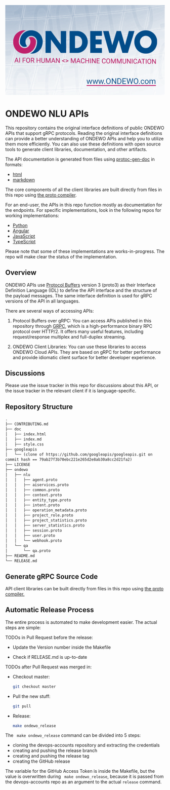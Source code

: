 <p align="center">
    <a href="https://www.ondewo.com">
      <img alt="ONDEWO Logo" src="https://raw.githubusercontent.com/ondewo/ondewo-logos/master/github/ondewo_logo_github_2.png"/>
    </a>
</p>

# ONDEWO NLU APIs

This repository contains the original interface definitions of public ONDEWO APIs that support gRPC protocols. Reading the original interface definitions can provide a better understanding of ONDEWO APIs and help you to utilize them more efficiently. You can also use these definitions with open source tools to generate client libraries, documentation, and other artifacts.

The API documentation is generated from files using [protoc-gen-doc](https://github.com/pseudomuto/protoc-gen-doc) in formats:
* [html](https://htmlpreview.github.io/?https://github.com/ondewo/ondewo-nlu-api/blob/feature/OND211-380-generate-documentation/doc/index.html)
* [markdown](doc/index.md)

The core components of all the client libraries are built directly from files in this repo using [the proto compiler](https://github.com/ondewo/ondewo-proto-compiler).

For an end-user, the APIs in this repo function mostly as documentation for the endpoints. For specific implementations, look in the following repos for working implementations:
* [Python](https://github.com/ondewo/ondewo-nlu-client-python)
* [Angular](https://github.com/ondewo/ondewo-nlu-client-angular)
* [JavaScript](https://github.com/ondewo/ondewo-nlu-client-javascript)
* [TypeScript](https://github.com/ondewo/ondewo-nlu-client-typescript)

Please note that some of these implementations are works-in-progress. The repo will make clear the status of the implementation.

## Overview

ONDEWO APIs use [Protocol Buffers](https://github.com/google/protobuf) version 3 (proto3) as their Interface Definition Language (IDL) to define the API interface and the structure of the payload messages. The same interface definition is used for gRPC versions of the API in all languages.

There are several ways of accessing APIs:

1.  Protocol Buffers over gRPC: You can access APIs published in this repository through [GRPC](https://github.com/grpc), which is a high-performance binary RPC protocol over HTTP/2. It offers many useful features, including request/response multiplex and full-duplex streaming.

2.  ONDEWO Client Libraries:
You can use these libraries to access ONDEWO Cloud APIs. They are based on gRPC for better performance and provide idiomatic client surface for better developer experience.

## Discussions

Please use the issue tracker in this repo for discussions about this API, or the issue tracker in the relevant client if it is language-specific.

## Repository Structure

```
.
├── CONTRIBUTING.md
├── doc
│   ├── index.html
│   ├── index.md
│   ├── style.css
├── googleapis
│   └── (clone of https://github.com/googleapis/googleapis.git on commit hash == 79ab27f3b70ebc221e265d2e8ab30a8cc2d21fa2)
├── LICENSE
├── ondewo
│   ├── nlu
│   │   ├── agent.proto
│   │   ├── aiservices.proto
│   │   ├── common.proto
│   │   ├── context.proto
│   │   ├── entity_type.proto
│   │   ├── intent.proto
│   │   ├── operation_metadata.proto
│   │   ├── project_role.proto
│   │   ├── project_statistics.proto
│   │   ├── server_statistics.proto
│   │   ├── session.proto
│   │   ├── user.proto
│   │   └── webhook.proto
│   └── qa
│       └── qa.proto
├── README.md
└── RELEASE.md
```

## Generate gRPC Source Code

API client libraries can be built directly from files in this repo using [the proto compiler.](https://github.com/ondewo/ondewo-proto-compiler)

Automatic Release Process
------------------
The entire process is automated to make development easier. The actual steps are simple:

TODOs in Pull Request before the release:

 - Update the Version number inside the Makefile

 - Check if RELEASE.md is up-to-date

TODOs after Pull Request was merged in:

 - Checkout master:
    ```bash
    git checkout master
    ```
 - Pull the new stuff:
    ```bash
    git pull
    ```
 - Release:
    ```bash
    make ondewo_release
    ```

The   ``` make ondewo_release``` command can be divided into 5 steps:

- cloning the devops-accounts repository and extracting the credentials
- creating and pushing the release branch
- creating and pushing the release tag
- creating the GitHub release

The variable for the GitHub Access Token is inside the Makefile,
but the value is overwritten during ``` make ondewo_release```, because
it is passed from the devops-accounts repo as an argument to the actual ```release``` command.
